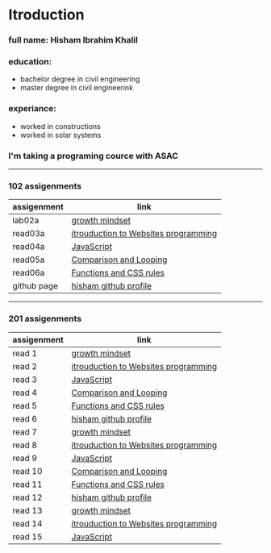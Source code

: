 # Itroduction
### full name: Hisham Ibrahim Khalil
### education:
 - bachelor degree in civil engineering
 - master degree in civil engineerink
### experiance:
 - worked in constructions
 - worked in solar systems
### I'm taking a programing cource with ASAC
_________________________________________________________________________

### 102 assigenments

| assigenment | link |
| ----------- | ---- |
| lab02a | [growth mindset](lab02a.md) |
| read03a | [itrouduction to Websites programming ](read03a.md) |
| read04a | [JavaScript](read04.md) |
| read05a | [Comparison and Looping](read05.md) |
| read06a | [Functions and CSS rules](read06.md) |
| github page | [hisham github profile](https://github.com/HishamKhalil1990) |

_____________________________________________________________________________

### 201 assigenments
| assigenment | link |
| ----------- | ---- |
| read 1 | [growth mindset](lab02a) |
| read 2 | [itrouduction to Websites programming ](read03a) |
| read 3 | [JavaScript](read04.md) |
| read 4 | [Comparison and Looping](read05.md) |
| read 5 | [Functions and CSS rules](read06.md) |
| read 6 | [hisham github profile](https://github.com/HishamKhalil1990) |
| read 7 | [growth mindset](lab02a) |
| read 8 | [itrouduction to Websites programming ](read03a) |
| read 9 | [JavaScript](read04.md) |
| read 10 | [Comparison and Looping](read05.md) |
| read 11 | [Functions and CSS rules](read06.md) |
| read 12 | [hisham github profile](https://github.com/HishamKhalil1990) |
| read 13 | [growth mindset](lab02a) |
| read 14 | [itrouduction to Websites programming ](read03a) |
| read 15 | [JavaScript](read04.md) |